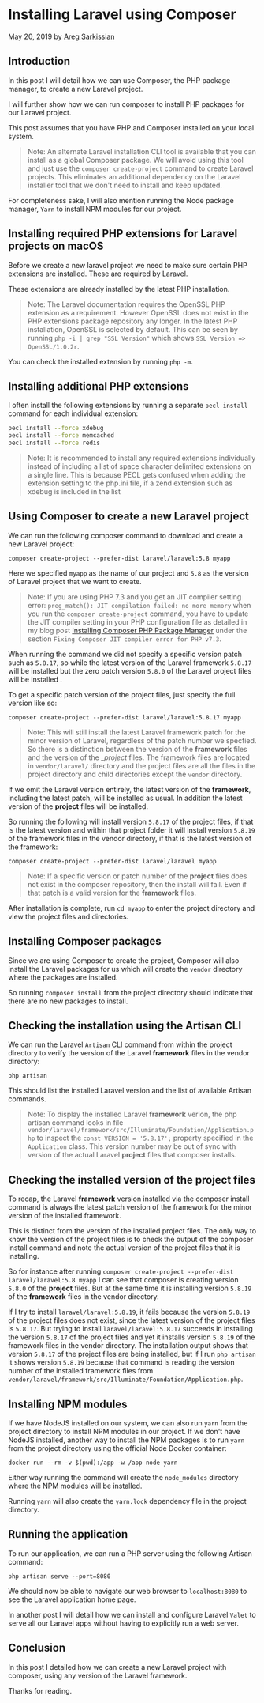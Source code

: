 # Installing Laravel using Composer

May 20, 2019 by [Areg Sarkissian](https://aregsar.com/about)

## Introduction

In this post I will detail how we can use Composer, the PHP package manager, to create a new Laravel project.

I will further show how we can run composer to install PHP packages for our Laravel project.

This post assumes that you have PHP and Composer installed on your local system.

> Note: An alternate Laravel installation CLI tool is available that you can install as a global Composer package. We will avoid using this tool and just use  the `composer create-project` command to create Laravel projects. This eliminates an additional dependency on the Laravel installer tool that we don't need to install and keep updated.

For completeness sake, I will also mention running the Node package manager, `Yarn` to install NPM modules for our project.

## Installing required PHP extensions for Laravel projects on macOS

Before we create a new laravel project we need to make sure certain PHP extensions are installed. These are required by Laravel.

These extensions are already installed by the latest PHP installation.

> Note: The Laravel documentation requires the OpenSSL PHP extension as a requirement. However OpenSSL does not exist in the PHP extensions package repository any longer. In the latest PHP installation, OpenSSL is selected by default. This can be seen by running `php -i | grep "SSL Version"` which shows `SSL Version => OpenSSL/1.0.2r`.

You can check the installed extension by running `php -m`.

## Installing additional PHP extensions

I often install the following extensions by running a separate `pecl install` command for each individual extension:

```bash
pecl install --force xdebug
pecl install --force memcached
pecl install --force redis
```

> Note: It is recommended to install any required extensions individually instead of including a list of space character delimited extensions on a single line. This is because PECL gets confused when adding the extension setting to the php.ini file, if a zend extension such as xdebug is included in the list

## Using Composer to create a new Laravel project

We can run the following composer command to download and create a new Laravel project:

`composer create-project --prefer-dist laravel/laravel:5.8 myapp`

Here we specified `myapp` as the name of our project and `5.8` as the version of Laravel project that we want to create.

> Note: If you are using PHP 7.3 and you get an JIT compiler setting error:
`preg_match(): JIT compilation failed: no more memory`
when you run the `composer create-project` command, you have to update the JIT compiler setting in your PHP configuration file as detailed in my blog post [Installing Composer PHP Package Manager](https://aregsar.com/blog/2019/installing-composer-php-package-manager) under the section `Fixing Composer JIT compiler error for PHP v7.3`.

When running the command we did not specify a specific version patch such as `5.8.17`, so while the latest version of the Laravel framework `5.8.17` will be installed but the zero patch version `5.8.0` of the Laravel project files will be installed .

To get a specific patch version of the project files, just specify the full version like so:

`composer create-project --prefer-dist laravel/laravel:5.8.17 myapp`

> Note: This will still install the latest Laravel framework patch for the minor version of Laravel, regardless of the patch number we specfied. So there is a distinction between the version of the __framework__ files and the version of the __project_ files. The framework files are located in `vendor/laravel/` directory and the project files are all the files in the project directory and child directories except the `vendor` directory.

If we omit the Laravel version entirely, the latest version of the __framework__, including the latest patch, will be installed as usual. In addition the latest version of the __project__ files will be installed.

So running the following will install version `5.8.17` of the project files, if that is the latest version and within that project folder it will install version `5.8.19` of the framework files in the vendor directory, if that is the latest version of the framework:

`composer create-project --prefer-dist laravel/laravel myapp`

> Note: If a specific version or patch number of the __project__ files does not exist in the composer repository, then the install will fail. Even if that patch is a valid version for the __framework__ files.

After installation is complete, run `cd myapp` to enter the project directory and view the project files and directories.

## Installing Composer packages

Since we are using Composer to create the project, Composer will also install the Laravel packages for us which will create the `vendor` directory where the packages are installed.

So running `composer install` from the project directory should indicate that there are no new packages to install.

## Checking the installation using the Artisan CLI

We can run the Laravel `Artisan` CLI command from within the project directory to verify the version of the Laravel __framework__ files in the vendor directory:

`php artisan`

This should list the installed Laravel version and the list of available Artisan commands.

> Note: To display the installed Laravel __framework__ verion, the php artisan command looks in file `vendor/laravel/framework/src/Illuminate/Foundation/Application.php` to inspect the `const VERSION = '5.8.17';` property specified in the `Application` class. This version number may be out of sync with version of the actual Laravel __project__ files that composer installs.

## Checking the installed version of the project files

To recap, the Laravel __framework__ version installed via the composer install command is always the latest patch version of the framework for the minor version of the installed framework.

This is distinct from the version of the installed project files. The only way to know the version of the project files is to check the output of the composer install command and note the actual version of the project files that it is installing.

So for instance after running `composer create-project --prefer-dist laravel/laravel:5.8 myapp` I can see that composer is creating version `5.8.0` of the __project__ files. But at the same time it is installing version `5.8.19` of the __framework__ files in the vendor directory.

If I try to install `laravel/laravel:5.8.19`, it fails because the version `5.8.19` of the project files does not exist, since the latest version of the project files is `5.8.17`. But trying to install `laravel/laravel:5.8.17` succeeds in installing the version `5.8.17` of the project files and yet it installs version `5.8.19` of the framework files in the vendor directory. The installation output shows that version `5.8.17` of the project files are being installed, but if I run `php artisan` it shows version `5.8.19` because that command is reading the version number of the installed framework files from `vendor/laravel/framework/src/Illuminate/Foundation/Application.php`.

## Installing NPM modules

If we have NodeJS installed on our system, we can also run `yarn` from the project directory to install NPM modules in our project. If we don't have NodeJS installed, another way to install the NPM packages is to run `yarn` from the project directory using the official Node Docker container:

`docker run --rm -v $(pwd):/app -w /app node yarn`

Either way running the command will create the `node_modules` directory where the NPM modules will be installed.

Running `yarn` will also create the `yarn.lock` dependency file in the project directory.

## Running the application

To run our application, we can run a PHP server using the following Artisan command:

`php artisan serve --port=8080`

We should now be able to navigate our web browser to `localhost:8080` to see the Laravel application home page.

In another post I will detail how we can install and configure Laravel `Valet` to serve all our Laravel apps without having to explicitly run a web server.

## Conclusion

In this post I detailed how we can create a new Laravel project with composer, using any version of the Laravel framework.

Thanks for reading.